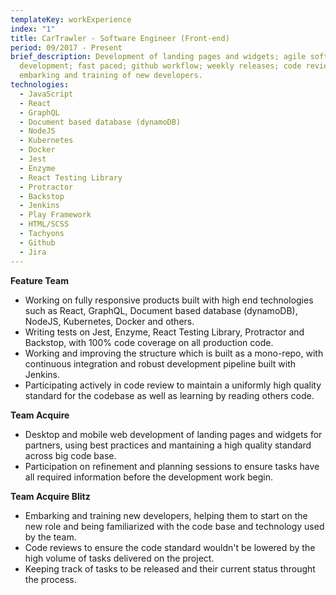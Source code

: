 ```yaml
---
templateKey: workExperience
index: "1"
title: CarTrawler - Software Engineer (Front-end)
period: 09/2017 - Present
brief_description: Development of landing pages and widgets; agile software
  development; fast paced; github workflow; weekly releases; code reviews;
  embarking and training of new developers.
technologies:
  - JavaScript
  - React
  - GraphQL
  - Document based database (dynamoDB)
  - NodeJS
  - Kubernetes
  - Docker
  - Jest
  - Enzyme
  - React Testing Library
  - Protractor
  - Backstop
  - Jenkins
  - Play Framework
  - HTML/SCSS
  - Tachyons
  - Github
  - Jira
---
```

**Feature Team**

* Working on fully responsive products built with high end technologies such as React, GraphQL, Document based database (dynamoDB), NodeJS, Kubernetes, Docker and others.
* Writing tests on Jest, Enzyme, React Testing Library, Protractor and Backstop, with 100% code coverage on all production code.
* Working and improving the structure which is built as a mono-repo, with continuous integration and robust development pipeline built with Jenkins.
* Participating actively in code review to maintain a uniformly high quality standard for the codebase as well as learning by reading others code.

**Team Acquire**

* Desktop and mobile web development of landing pages and widgets for partners,  using best practices and mantaining a high quality standard across big code base.
* Participation on refinement and planning sessions to ensure tasks have all required information before the development work begin.

**Team Acquire Blitz**

* Embarking and training new developers, helping them to start on the new role and being familiarized with the code base and technology used by the team.
* Code reviews to ensure the code standard wouldn't be lowered by the high  volume of tasks delivered on the project.
* Keeping track of tasks to be released and their current status throught the process.